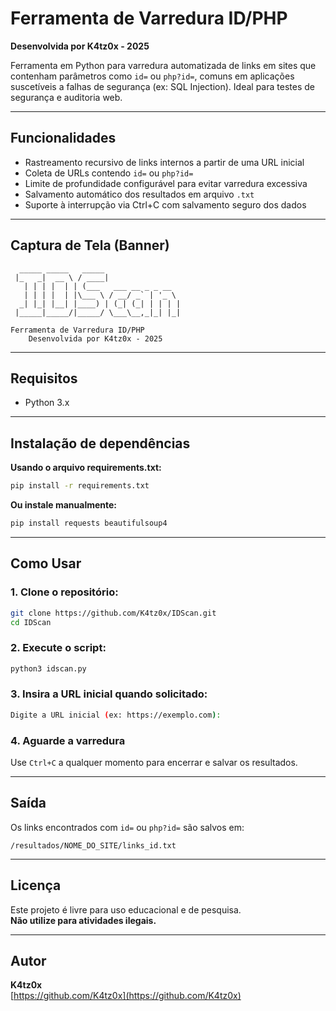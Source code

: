 # Ferramenta de Varredura ID/PHP

**Desenvolvida por K4tz0x - 2025**

Ferramenta em Python para varredura automatizada de links em sites que contenham parâmetros como `id=` ou `php?id=`, comuns em aplicações suscetíveis a falhas de segurança (ex: SQL Injection). Ideal para testes de segurança e auditoria web.

---

## Funcionalidades

- Rastreamento recursivo de links internos a partir de uma URL inicial  
- Coleta de URLs contendo `id=` ou `php?id=`  
- Limite de profundidade configurável para evitar varredura excessiva  
- Salvamento automático dos resultados em arquivo `.txt`  
- Suporte à interrupção via Ctrl+C com salvamento seguro dos dados  

---

## Captura de Tela (Banner)

```
  _____ _____   _____                 
 |_   _|  __ \ / ____|                
   | | | |  | | (___   ___ __ _ _ __  
   | | | |  | |\___ \ / __/ _` | '_ \ 
  _| |_| |__| |____) | (_| (_| | | | |
 |_____|_____/|_____/ \___\__,_|_| |_|

Ferramenta de Varredura ID/PHP  
    Desenvolvida por K4tz0x - 2025
```

---

## Requisitos

- Python 3.x

---

## Instalação de dependências

**Usando o arquivo requirements.txt:**

```bash
pip install -r requirements.txt
```

**Ou instale manualmente:**

```bash
pip install requests beautifulsoup4
```

---

## Como Usar

### 1. Clone o repositório:

```bash
git clone https://github.com/K4tz0x/IDScan.git
cd IDScan
```

### 2. Execute o script:

```bash
python3 idscan.py
```

### 3. Insira a URL inicial quando solicitado:

```bash
Digite a URL inicial (ex: https://exemplo.com):
```

### 4. Aguarde a varredura

Use `Ctrl+C` a qualquer momento para encerrar e salvar os resultados.

---

## Saída

Os links encontrados com `id=` ou `php?id=` são salvos em:

```
/resultados/NOME_DO_SITE/links_id.txt
```

---

## Licença

Este projeto é livre para uso educacional e de pesquisa.  
**Não utilize para atividades ilegais.**

---

## Autor

**K4tz0x**  
[https://github.com/K4tz0x](https://github.com/K4tz0x)
